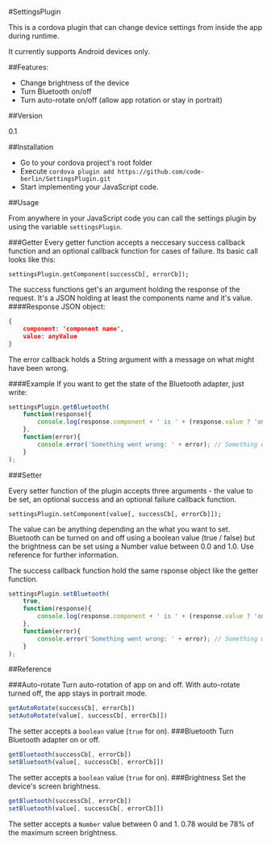 #SettingsPlugin

This is a cordova plugin that can change device settings from inside the app during runtime.

It currently supports Android devices only.

##Features:
 - Change brightness of the device
 - Turn Bluetooth on/off
 - Turn auto-rotate on/off (allow app rotation or stay in portrait)

##Version

0.1

##Installation

 - Go to your cordova project's root folder
 - Execute ```cordova plugin add https://github.com/code-berlin/SettingsPlugin.git```
 - Start implementing your JavaScript code.

##Usage

From anywhere in your JavaScript code you can call the settings plugin by using the variable ```settingsPlugin```.


###Getter
Every getter function accepts a neccesary success callback function and an optional callback function for cases of failure. Its basic call looks like this:

```settingsPlugin.getComponent(successCb[, errorCb]);```

The success functions get's an argument holding the response of the request. It's a JSON holding at least the components name and it's value.
####Response JSON object:
```JSON
{
    component: 'component name',
    value: anyValue
}
```

The error callback holds a String argument with a message on what might have been wrong.

####Example
If you want to get the state of the Bluetooth adapter, just write:
```JavaScript
settingsPlugin.getBluetooth(
    function(response){
        console.log(response.component + ' is ' + (response.value ? 'on' : 'off')); // bluetooth is on/off
    },
    function(error){
        console.error('Something went wrong: ' + error); // Something went wrong: JSON error
    }
);
```

###Setter

Every setter function of the plugin accepts three arguments - the value to be set, an optional success and an optional failure callback function.

```settingsPlugin.setComponent(value[, successCb[, errorCb]]);```

The value can be anything depending an the what you want to set. Bluetooth can be turned on and off using a boolean value (true / false) but the brightness can be set using a Number value between 0.0 and 1.0. Use reference for further information.

The success callback function hold the same rsponse object like the getter function.

```JavaScript
settingsPlugin.setBluetooth(
    true,
    function(response){
        console.log(response.component + ' is ' + (response.value ? 'on' : 'off')); // bluetooth is on/off
    },
    function(error){
        console.error('Something went wrong: ' + error); // Something went wrong: JSON error
    }
);
```

##Reference

###Auto-rotate
Turn auto-rotation of app on and off. With auto-rotate turned off, the app stays in portrait mode.
```JavaScript
getAutoRotate(successCb[, errorCb])
setAutoRotate(value[, successCb[, errorCb]])
```
The setter accepts a ```boolean``` value (```true``` for on).
###Bluetooth
Turn Bluetooth adapter on or off.
```JavaScript
getBluetooth(successCb[, errorCb])
setBluetooth(value[, successCb[, errorCb]])
```
The setter accepts a ```boolean``` value (```true``` for on).
###Brightness
Set the device's screen brightness. 
```JavaScript
getBluetooth(successCb[, errorCb])
setBluetooth(value[, successCb[, errorCb]])
```
The setter accepts a ```Number``` value between 0 and 1. 0.78 would be 78% of the maximum screen brightness.
